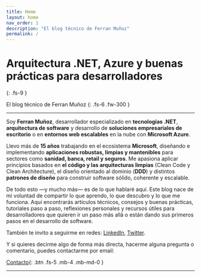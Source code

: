 ```yaml
---
title: Home
layout: home
nav_order: 1
description: "El blog técnico de Ferran Muñoz"
permalink: /
---
```


# Arquitectura .NET, Azure y buenas prácticas para desarrolladores
{: .fs-9 }

El blog técnico de Ferran Muñoz
{: .fs-6 .fw-300 }

---

Soy **Ferran Muñoz**, desarrollador especializado en **tecnologías .NET**, **arquitectura de software** y desarrollo de **soluciones empresariales de escritorio** o en **entornos web escalables** en la nube con **Microsoft Azure**.

Llevo más de **15 años** trabajando en el ecosistema **Microsoft**, diseñando e implementando **aplicaciones robustas, limpias y mantenibles** para sectores como **sanidad, banca, retail y seguros**. Me apasiona aplicar principios basados en **el código y las arquitecturas limpias** (Clean Code y Clean Architecture), el diseño orientado al dominio (**DDD**) y distintos **patrones de diseño** para construir software sólido, coherente y escalable.

De todo esto —y mucho más— es de lo que hablaré aquí. Este blog nace de mi voluntad de compartir lo que aprendo, lo que descubro y lo que me funciona. Aquí encontrarás artículos técnicos, consejos y buenas prácticas, tutoriales paso a paso, reflexiones personales y recursos útiles para desarrolladores que quieren ir un paso más allá o están dando sus primeros pasos en el desarrollo de software.

También te invito a seguirme en redes: [LinkedIn][LinkedInUrl], [Twitter][TwitterUrl].

Y si quieres decirme algo de forma más directa, hacerme alguna pregunta o comentario, puedes contactarme por email:

[Contacto][Email]{: .btn .fs-5 .mb-4 .mb-md-0 }

----

[Email]: mailto:ferran@email.com?subject=Consulta
[LinkedInUrl]: mailto:ferran@email.com?subject=Consulta
[TwitterUrl]: mailto:ferran@email.com?subject=Consulta
